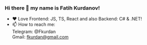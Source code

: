 ### Hi there 👋 my name is Fatih Kurdanov!
- :heart: Love Frontend: JS, TS, React and also Backend: C# & .NET!
- 📫 How to reach me: <br/>
  Telegram: @Fkurdan <br/>
  Gmail: fkurdan@gmail.com

